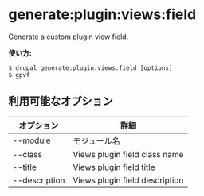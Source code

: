 # generate:plugin:views:field
Generate a custom plugin view field.

**使い方:**
```
$ drupal generate:plugin:views:field [options]
$ gpvf  
```

## 利用可能なオプション
オプション | 詳細
-------|-------------
--module | モジュール名
--class | Views plugin field class name
--title | Views plugin field title
--description | Views plugin field description
